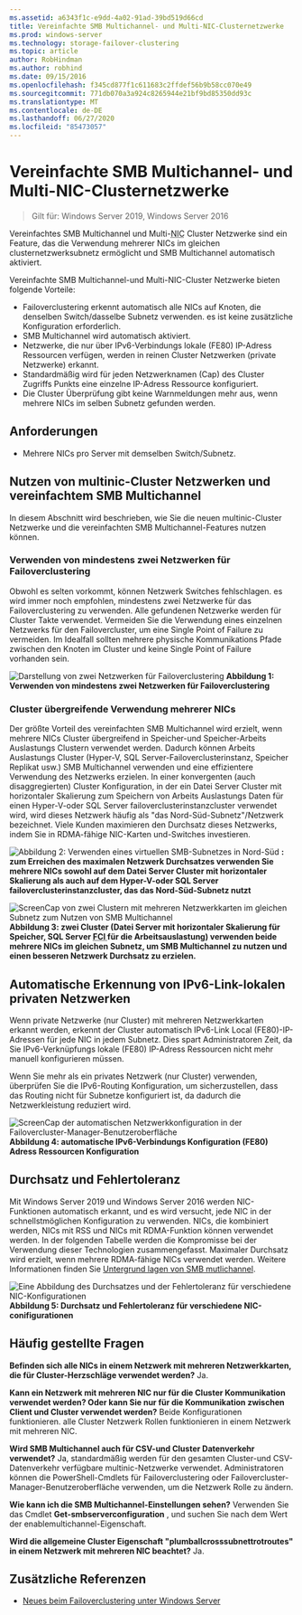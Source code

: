 ```yaml
---
ms.assetid: a6343f1c-e9dd-4a02-91ad-39bd519d66cd
title: Vereinfachte SMB Multichannel- und Multi-NIC-Clusternetzwerke
ms.prod: windows-server
ms.technology: storage-failover-clustering
ms.topic: article
author: RobHindman
ms.author: robhind
ms.date: 09/15/2016
ms.openlocfilehash: f345cd877f1c611683c2ffdef56b9b58cc070e49
ms.sourcegitcommit: 771db070a3a924c8265944e21bf9bd85350dd93c
ms.translationtype: MT
ms.contentlocale: de-DE
ms.lasthandoff: 06/27/2020
ms.locfileid: "85473057"
---
```

# <a name="simplified-smb-multichannel-and-multi-nic-cluster-networks"></a>Vereinfachte SMB Multichannel- und Multi-NIC-Clusternetzwerke

> Gilt für: Windows Server 2019, Windows Server 2016

Vereinfachtes SMB Multichannel und Multi-<abbr title="Netzwerkschnittstellenkarte">NIC</abbr> Cluster Netzwerke sind ein Feature, das die Verwendung mehrerer NICs im gleichen clusternetzwerksubnetz ermöglicht und SMB Multichannel automatisch aktiviert.

Vereinfachte SMB Multichannel-und Multi-NIC-Cluster Netzwerke bieten folgende Vorteile:
- Failoverclustering erkennt automatisch alle NICs auf Knoten, die denselben Switch/dasselbe Subnetz verwenden. es ist keine zusätzliche Konfiguration erforderlich.
- SMB Multichannel wird automatisch aktiviert.
- Netzwerke, die nur über IPv6-Verbindungs lokale (FE80) IP-Adress Ressourcen verfügen, werden in reinen Cluster Netzwerken (private Netzwerke) erkannt.
- Standardmäßig wird für jeden Netzwerknamen (Cap) des Cluster Zugriffs Punkts eine einzelne IP-Adress Ressource konfiguriert.
- Die Cluster Überprüfung gibt keine Warnmeldungen mehr aus, wenn mehrere NICs im selben Subnetz gefunden werden.

## <a name="requirements"></a>Anforderungen
-   Mehrere NICs pro Server mit demselben Switch/Subnetz.

## <a name="how-to-take-advantage-of-multi-nic-clusters-networks-and-simplified-smb-multichannel"></a>Nutzen von multinic-Cluster Netzwerken und vereinfachtem SMB Multichannel
In diesem Abschnitt wird beschrieben, wie Sie die neuen multinic-Cluster Netzwerke und die vereinfachten SMB Multichannel-Features nutzen können.

### <a name="use-at-least-two-networks-for-failover-clustering"></a>Verwenden von mindestens zwei Netzwerken für Failoverclustering
Obwohl es selten vorkommt, können Netzwerk Switches fehlschlagen. es wird immer noch empfohlen, mindestens zwei Netzwerke für das Failoverclustering zu verwenden. Alle gefundenen Netzwerke werden für Cluster Takte verwendet. Vermeiden Sie die Verwendung eines einzelnen Netzwerks für den Failovercluster, um eine Single Point of Failure zu vermeiden. Im Idealfall sollten mehrere physische Kommunikations Pfade zwischen den Knoten im Cluster und keine Single Point of Failure vorhanden sein.

![Darstellung von zwei Netzwerken für Failoverclustering ](media/Simplified-SMB-Multichannel-and-Multi-NIC-Cluster-Networks/Clustering_MulitNIC_Fig1.png)
 **Abbildung 1: Verwenden von mindestens zwei Netzwerken für Failoverclustering**

### <a name="use-multiple-nics-across-clusters"></a>Cluster übergreifende Verwendung mehrerer NICs

Der größte Vorteil des vereinfachten SMB Multichannel wird erzielt, wenn mehrere NICs Cluster übergreifend in Speicher-und Speicher-Arbeits Auslastungs Clustern verwendet werden. Dadurch können Arbeits Auslastungs Cluster (Hyper-V, SQL Server-Failoverclusterinstanz, Speicher Replikat usw.) SMB Multichannel verwenden und eine effizientere Verwendung des Netzwerks erzielen. In einer konvergenten (auch disaggregierten) Cluster Konfiguration, in der ein Datei Server Cluster mit horizontaler Skalierung zum Speichern von Arbeits Auslastungs Daten für einen Hyper-V-oder SQL Server failoverclusterinstanzcluster verwendet wird, wird dieses Netzwerk häufig als "das Nord-Süd-Subnetz"/Netzwerk bezeichnet. Viele Kunden maximieren den Durchsatz dieses Netzwerks, indem Sie in RDMA-fähige NIC-Karten und-Switches investieren.

![Abbildung 2: Verwenden eines virtuellen SMB-Subnetzes in Nord-Süd ](media/Simplified-SMB-Multichannel-and-Multi-NIC-Cluster-Networks/Clustering_MulitNIC_Fig2.png)
 **: zum Erreichen des maximalen Netzwerk Durchsatzes verwenden Sie mehrere NICs sowohl auf dem Datei Server Cluster mit horizontaler Skalierung als auch auf dem Hyper-V-oder SQL Server failoverclusterinstanzcluster, das das Nord-Süd-Subnetz nutzt**

![ScreenCap von zwei Clustern mit mehreren Netzwerkkarten im gleichen Subnetz zum Nutzen von SMB Multichannel ](media/Simplified-SMB-Multichannel-and-Multi-NIC-Cluster-Networks/Clustering_MulitNIC_Fig3.png)
 **Abbildung 3: zwei Cluster (Datei Server mit horizontaler Skalierung für Speicher, SQL Server <abbr title=" Failoverclusterinstanz- "> FCI </abbr> für die Arbeitsauslastung) verwenden beide mehrere NICs im gleichen Subnetz, um SMB Multichannel zu nutzen und einen besseren Netzwerk Durchsatz zu erzielen.**

## <a name="automatic-recognition-of-ipv6-link-local-private-networks"></a>Automatische Erkennung von IPv6-Link-lokalen privaten Netzwerken
Wenn private Netzwerke (nur Cluster) mit mehreren Netzwerkkarten erkannt werden, erkennt der Cluster automatisch IPv6-Link Local (FE80)-IP-Adressen für jede NIC in jedem Subnetz. Dies spart Administratoren Zeit, da Sie IPv6-Verknüpfungs lokale (FE80) IP-Adress Ressourcen nicht mehr manuell konfigurieren müssen.

Wenn Sie mehr als ein privates Netzwerk (nur Cluster) verwenden, überprüfen Sie die IPv6-Routing Konfiguration, um sicherzustellen, dass das Routing nicht für Subnetze konfiguriert ist, da dadurch die Netzwerkleistung reduziert wird.

![ScreenCap der automatischen Netzwerkkonfiguration in der Failovercluster-Manager-Benutzeroberfläche ](media/Simplified-SMB-Multichannel-and-Multi-NIC-Cluster-Networks/Clustering_MulitNIC_Fig4.png)
 **Abbildung 4: automatische IPv6-Verbindungs Konfiguration (FE80) Adress Ressourcen Konfiguration**

## <a name="throughput-and-fault-tolerance"></a>Durchsatz und Fehlertoleranz
Mit Windows Server 2019 und Windows Server 2016 werden NIC-Funktionen automatisch erkannt, und es wird versucht, jede NIC in der schnellstmöglichen Konfiguration zu verwenden. NICs, die kombiniert werden, NICs mit RSS und NICs mit RDMA-Funktion können verwendet werden. In der folgenden Tabelle werden die Kompromisse bei der Verwendung dieser Technologien zusammengefasst. Maximaler Durchsatz wird erzielt, wenn mehrere RDMA-fähige NICs verwendet werden. Weitere Informationen finden Sie [Untergrund lagen von SMB mutlichannel](https://blogs.technet.microsoft.com/josebda/2012/06/28/the-basics-of-smb-multichannel-a-feature-of-windows-server-2012-and-smb-3-0/).

![Eine Abbildung des Durchsatzes und der Fehlertoleranz für verschiedene NIC-Konfigurationen ](media/Simplified-SMB-Multichannel-and-Multi-NIC-Cluster-Networks/Clustering_MulitNIC_Fig5.png)
 **Abbildung 5: Durchsatz und Fehlertoleranz für verschiedene NIC-conifigurationen**

## <a name="frequently-asked-questions"></a>Häufig gestellte Fragen
**Befinden sich alle NICs in einem Netzwerk mit mehreren Netzwerkkarten, die für Cluster-Herzschläge verwendet werden?**
Ja.

**Kann ein Netzwerk mit mehreren NIC nur für die Cluster Kommunikation verwendet werden? Oder kann Sie nur für die Kommunikation zwischen Client und Cluster verwendet werden?**
Beide Konfigurationen funktionieren. alle Cluster Netzwerk Rollen funktionieren in einem Netzwerk mit mehreren NIC.

**Wird SMB Multichannel auch für CSV-und Cluster Datenverkehr verwendet?**
Ja, standardmäßig werden für den gesamten Cluster-und CSV-Datenverkehr verfügbare multinic-Netzwerke verwendet. Administratoren können die PowerShell-Cmdlets für Failoverclustering oder Failovercluster-Manager-Benutzeroberfläche verwenden, um die Netzwerk Rolle zu ändern.

**Wie kann ich die SMB Multichannel-Einstellungen sehen?**
Verwenden Sie das Cmdlet **Get-smbserverconfiguration** , und suchen Sie nach dem Wert der enablemultichannel-Eigenschaft.

**Wird die allgemeine Cluster Eigenschaft "plumballcrosssubnettrotroutes" in einem Netzwerk mit mehreren NIC beachtet?**
Ja.

## <a name="additional-references"></a>Zusätzliche Referenzen
- [Neues beim Failoverclustering unter Windows Server](whats-new-in-failover-clustering.md)
